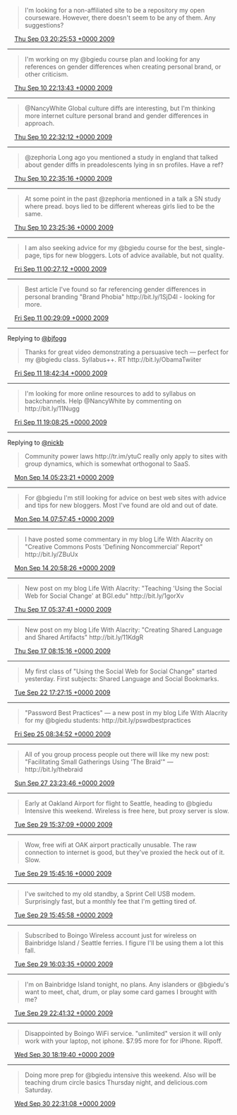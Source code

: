> I'm looking for a non\-affiliated site to be a repository my open courseware\. However, there doesn't seem to be any of them\. Any suggestions?

<img src="../../media/tweet.ico" width="12" /> [Thu Sep 03 20:25:53 +0000 2009](https://twitter.com/ChristopherA/status/3741264687)

----

> I'm working on my @bgiedu course plan and looking for any references on gender differences when creating personal brand, or other criticism\.

<img src="../../media/tweet.ico" width="12" /> [Thu Sep 10 22:13:43 +0000 2009](https://twitter.com/ChristopherA/status/3897435485)

----

> @NancyWhite Global culture diffs are interesting, but I'm thinking more internet culture personal brand and gender differences in approach\.

<img src="../../media/tweet.ico" width="12" /> [Thu Sep 10 22:32:12 +0000 2009](https://twitter.com/ChristopherA/status/3897800308)

----

> @zephoria Long ago you mentioned a study in england that talked about gender diffs in preadolescents lying in sn profiles\. Have a ref?

<img src="../../media/tweet.ico" width="12" /> [Thu Sep 10 22:35:16 +0000 2009](https://twitter.com/ChristopherA/status/3897860640)

----

> At some point in the past @zephoria mentioned in a talk a SN study where pread\. boys lied to be different whereas girls lied to be the same\.

<img src="../../media/tweet.ico" width="12" /> [Thu Sep 10 23:25:36 +0000 2009](https://twitter.com/ChristopherA/status/3898858416)

----

> I am also seeking advice for my @bgiedu course for the best, single\-page, tips for new bloggers\. Lots of advice available, but not quality\.

<img src="../../media/tweet.ico" width="12" /> [Fri Sep 11 00:27:12 +0000 2009](https://twitter.com/ChristopherA/status/3900148901)

----

> Best article I've found so far referencing gender differences in personal branding "Brand Phobia" http://bit\.ly/1SjD4l \- looking for more\.

<img src="../../media/tweet.ico" width="12" /> [Fri Sep 11 00:29:09 +0000 2009](https://twitter.com/ChristopherA/status/3900190220)

----

Replying to [@bjfogg](https://twitter.com/bjfogg/status/3915744659)

> Thanks for great video demonstrating a persuasive tech — perfect for my @bgiedu class\. Syllabus\+\+\. RT http://bit\.ly/ObamaTwiiter

<img src="../../media/tweet.ico" width="12" /> [Fri Sep 11 18:42:34 +0000 2009](https://twitter.com/ChristopherA/status/3916888958)

----

> I'm looking for more online resources to add to syllabus on backchannels\. Help @NancyWhite by commenting on http://bit\.ly/11Nugg

<img src="../../media/tweet.ico" width="12" /> [Fri Sep 11 19:08:25 +0000 2009](https://twitter.com/ChristopherA/status/3917377864)

----

Replying to [@nickb](https://twitter.com/nickb/status/3923133926)

> Community power laws http://tr\.im/ytuC really only apply to sites with group dynamics, which is somewhat orthogonal to SaaS\.

<img src="../../media/tweet.ico" width="12" /> [Mon Sep 14 05:23:21 +0000 2009](https://twitter.com/ChristopherA/status/3974432897)

----

> For @bgiedu I'm still looking for advice on best web sites with advice and tips for new bloggers\. Most I've found are old and out of date\.

<img src="../../media/tweet.ico" width="12" /> [Mon Sep 14 07:57:45 +0000 2009](https://twitter.com/ChristopherA/status/3976220395)

----

> I have posted some commentary in my blog Life With Alacrity on "Creative Commons Posts 'Defining Noncommercial' Report" http://bit\.ly/ZBuUx

<img src="../../media/tweet.ico" width="12" /> [Mon Sep 14 20:58:26 +0000 2009](https://twitter.com/ChristopherA/status/3988466787)

----

> New post on my blog Life With Alacrity: "Teaching 'Using the Social Web for Social Change' at BGI\.edu" http://bit\.ly/1gorXv

<img src="../../media/tweet.ico" width="12" /> [Thu Sep 17 05:37:41 +0000 2009](https://twitter.com/ChristopherA/status/4048343490)

----

> New post on my blog Life With Alacrity: "Creating Shared Language and Shared Artifacts" http://bit\.ly/11KdgR

<img src="../../media/tweet.ico" width="12" /> [Thu Sep 17 08:15:16 +0000 2009](https://twitter.com/ChristopherA/status/4050092171)

----

> My first class of "Using the Social Web for Social Change" started yesterday\. First subjects: Shared Language and Social Bookmarks\.

<img src="../../media/tweet.ico" width="12" /> [Tue Sep 22 17:27:15 +0000 2009](https://twitter.com/ChristopherA/status/4176856871)

----

> "Password Best Practices" — a new post in my blog Life With Alacrity for my @bgiedu students: http://bit\.ly/pswdbestpractices

<img src="../../media/tweet.ico" width="12" /> [Fri Sep 25 08:34:52 +0000 2009](https://twitter.com/ChristopherA/status/4364128977)

----

> All of you group process people out there will like my new post: "Facilitating Small Gatherings Using 'The Braid'" — http://bit\.ly/thebraid

<img src="../../media/tweet.ico" width="12" /> [Sun Sep 27 23:23:46 +0000 2009](https://twitter.com/ChristopherA/status/4428620840)

----

> Early at Oakland Airport for flight to Seattle, heading to @bgiedu Intensive this weekend\. Wireless is free here, but proxy server is slow\.

<img src="../../media/tweet.ico" width="12" /> [Tue Sep 29 15:37:09 +0000 2009](https://twitter.com/ChristopherA/status/4472555640)

----

> Wow, free wifi at OAK airport practically unusable\. The raw connection to internet is good, but they've proxied the heck out of it\. Slow\.

<img src="../../media/tweet.ico" width="12" /> [Tue Sep 29 15:45:16 +0000 2009](https://twitter.com/ChristopherA/status/4472737587)

----

> I've switched to my old standby, a Sprint Cell USB modem\. Surprisingly fast, but a monthly fee that I'm getting tired of\.

<img src="../../media/tweet.ico" width="12" /> [Tue Sep 29 15:45:58 +0000 2009](https://twitter.com/ChristopherA/status/4472753957)

----

> Subscribed to Boingo Wireless account just for wireless on Bainbridge Island / Seattle ferries\. I figure I'll be using them a lot this fall\.

<img src="../../media/tweet.ico" width="12" /> [Tue Sep 29 16:03:35 +0000 2009](https://twitter.com/ChristopherA/status/4473159549)

----

> I'm on Bainbridge Island tonight, no plans\. Any islanders or @bgiedu's want to meet, chat, drum, or play some card games I brought with me?

<img src="../../media/tweet.ico" width="12" /> [Tue Sep 29 22:41:32 +0000 2009](https://twitter.com/ChristopherA/status/4482017319)

----

> Disappointed by Boingo WiFi service\. "unlimited" version it will only work with your laptop, not iphone\. $7\.95 more for for iPhone\. Ripoff\.

<img src="../../media/tweet.ico" width="12" /> [Wed Sep 30 18:19:40 +0000 2009](https://twitter.com/ChristopherA/status/4503450592)

----

> Doing more prep for @bgiedu intensive this weekend\. Also will be teaching drum circle basics Thursday night, and delicious\.com Saturday\.

<img src="../../media/tweet.ico" width="12" /> [Wed Sep 30 22:31:08 +0000 2009](https://twitter.com/ChristopherA/status/4509020008)